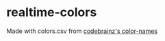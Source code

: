 # realtime-colors

Made with colors.csv from [codebrainz's color-names](https://github.com/codebrainz/color-names)